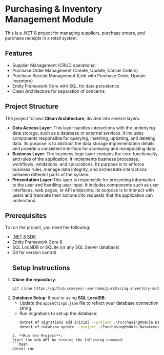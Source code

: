 # Purchasing & Inventory Management Module

This is a .NET 8 project for managing suppliers, purchase orders, and purchase receipts in a retail system.

## Features
- Supplier Management (CRUD operations)
- Purchase Order Management (Create, Update, Cancel Orders)
- Purchase Receipt Management (Link with Purchase Order, Update Inventory)
- Entity Framework Core with SQL for data persistence
- Clean Architecture for separation of concerns

## Project Structure
The project follows **Clean Architecture**, divided into several layers:
- **Data Access Layer**: This layer handles interactions with the underlying data storage,
  such as a database or external services. It includes components responsible for querying, inserting,
  updating, and deleting data. Its purpose is to abstract the data storage implementation details and provide a consistent interface for accessing and manipulating data..
- **Business Layer**: The business logic layer contains the core functionality and rules of the application.
   It implements business processes, workflows, validations, and calculations. Its purpose is to enforce business rules,
  manage data integrity, and orchestrate interactions between different parts of the system.
- **Presentation Layer**:This layer is responsible for presenting information to the user and handling user input.
   It includes components such as user interfaces, web pages, or API endpoints.
  Its purpose is to interact with users and translate their actions into requests that the application can understand.

## Prerequisites
To run the project, you need the following:
- [.NET 8 SDK](https://dotnet.microsoft.com/download/dotnet/8.0)
- Entity Framework Core 8
- SQL LocalDB or SQLite (or any SQL Server database)
- Git for version control
  ## Setup Instructions

1. **Clone the repository**:
    ```bash
    git clone https://github.com/your-username/purchasing-inventory-module.git
2. **Database Setup**:
    If you're using **SQL LocalDB**:
    - Update the `appsettings.json` file to reflect your database connection string.
    - Run migrations to set up the database:
      ```bash
      dotnet ef migrations add initial --project .\PurchasingModule.DataAccess
      dotnet ef database update --project .\PurchasingModule.DataAccess

    ```
    4. **Run the Project**:
    Start the web API by running the following command:
    ```bash
    dotnet run
    ```
    
